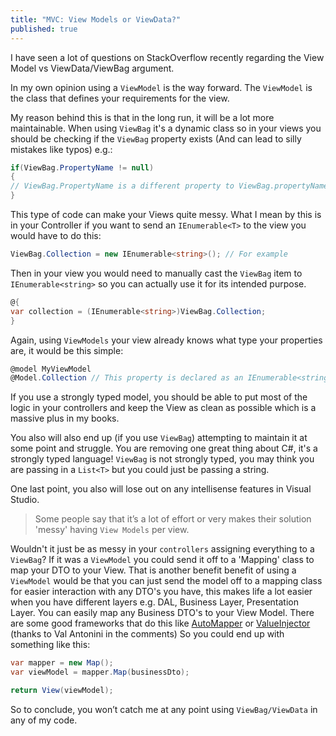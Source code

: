 ```yaml
---
title: "MVC: View Models or ViewData?"
published: true
---
```


I have seen a lot of questions on StackOverflow recently regarding the View Model vs ViewData/ViewBag argument.

In my own opinion using a `ViewModel` is the way forward. The `ViewModel` is the class that defines your requirements for the view.

My reason behind this is that in the long run, it will be a lot more maintainable. When using `ViewBag` it's a dynamic class so in your views you should be checking if the `ViewBag` property exists (And can lead to silly mistakes like typos) e.g.:
```csharp
if(ViewBag.PropertyName != null)
{
// ViewBag.PropertyName is a different property to ViewBag.propertyName
}   
```

    
    
This type of code can make your Views quite messy.
What I mean by this is in your Controller if you want to send an `IEnumerable<T>` to the view you would have to do this:
```csharp
ViewBag.Collection = new IEnumerable<string>(); // For example
```

Then in your view you would need to manually cast the `ViewBag` item to `IEnumerable<string>` so you can actually use it for its intended purpose.

```csharp
@{
var collection = (IEnumerable<string>)ViewBag.Collection;
}
```
Again, using `ViewModels` your view already knows what type your properties are, it would be this simple:
```csharp
@model MyViewModel
@Model.Collection // This property is declared as an IEnumerable<string> in MyViewModel
```


If you use a strongly typed model, you should be able to put most of the logic in your controllers and keep the View as clean as possible which is a massive plus in my books.

You also will also end up (if you use `ViewBag`) attempting to maintain it at some point and struggle. You are removing one great thing about C#, it's a strongly typed language! `ViewBag` is not strongly typed, you may think you are passing in a `List<T>` but you could just be passing a string.

One last point, you also will lose out on any intellisense features in Visual Studio.

>Some people say that it’s a lot of effort or very makes their solution 'messy' having `View Models` per view.

Wouldn't it just be as messy in your `controllers` assigning everything to a `ViewBag`? If it was a `ViewModel` you could send it off to a 'Mapping' class to map your DTO to your View.
That is another benefit  benefit of using a `ViewModel` would be that you can just send the model off to a mapping class for easier interaction with any DTO's you have, this makes life a lot easier when you have different layers e.g. DAL, Business Layer, Presentation Layer. You can easily map any Business DTO's to your View Model. There are some good frameworks that do this like [AutoMapper](http://automapper.org/) or [ValueInjector](https://github.com/omuleanu/ValueInjecter) (thanks to Val Antonini in the comments)
So you could end up with something like this:
```csharp
var mapper = new Map();
var viewModel = mapper.Map(businessDto);

return View(viewModel);
```
So to conclude, you won’t catch me at any point using `ViewBag/ViewData` in any of my code.
